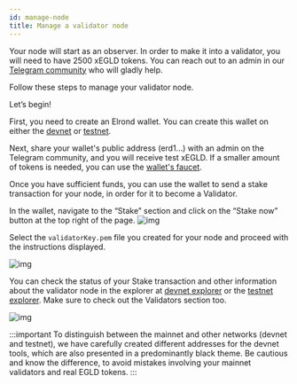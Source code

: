 ```yaml
---
id: manage-node
title: Manage a validator node
---
```


Your node will start as an observer. In order to make it into a validator, you will need to have 2500 xEGLD tokens. You can reach out to an admin in our [Telegram community](https://t.me/ElrondValidators) who will gladly help.

Follow these steps to manage your validator node.

Let’s begin!

First, you need to create an Elrond wallet. You can create this wallet on either the [devnet](https://devnet-wallet.elrond.com) or [testnet](https://testnet-wallet.elrond.com).

Next, share your wallet's public address (erd1...) with an admin on the Telegram community, and you will receive test xEGLD. If a smaller amount of tokens is needed,
you can use the [wallet's faucet](/wallet/web-wallet#testnet-and-devnet-faucet). 

Once you have sufficient funds, you can use the wallet to send a stake transaction for your node, in order for it to become a Validator.

In the wallet, navigate to the “Stake” section and click on the “Stake now” button at the top right of the page.
![img](https://files.gitbook.com/v0/b/gitbook-x-prod.appspot.com/o/spaces%2FlZkUHx72OLJMbqkEHff2%2Fuploads%2FlJg5GyCzq7NI9nmqiKJ5%2Fwalletelrond2.PNG?alt=media&token=136796b5-b10b-4df0-b83b-038419e57ed6)

Select the `validatorKey.pem` file you created for your node and proceed with the instructions displayed.

![img](https://gblobscdn.gitbook.com/assets%2F-LhHlNldCYgbyqXEGXUS%2F-MKj4PGWn3kQ197_YcJQ%2F-MKjC2SwfiK2OdVWTz49%2Fimage.png?alt=media&token=9d38ba79-9d47-452e-8fb3-303f0edf5740)

You can check the status of your Stake transaction and other information about the validator node in the explorer at [devnet explorer](https://devnet-explorer.elrond.com) or the [testnet explorer](https://testnet-explorer.elrond.com). Make sure to check out the Validators section too.

![img](https://gblobscdn.gitbook.com/assets%2F-LhHlNldCYgbyqXEGXUS%2F-MKj4PGWn3kQ197_YcJQ%2F-MKjCya_zwNCJWCZ4ryI%2Fimage.png?alt=media&token=7a1a0e1c-dc77-41ef-afcd-296dd23da18b)

:::important
To distinguish between the mainnet and other networks (devnet and testnet), we have carefully created different addresses for the devnet tools, which are also presented in a predominantly black theme. Be cautious and know the difference, to avoid mistakes involving your mainnet validators and real EGLD tokens.
:::